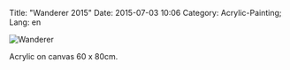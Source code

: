 Title: "Wanderer 2015"
Date: 2015-07-03 10:06
Category: Acrylic-Painting;
Lang: en

![Wanderer]({filename}images/acryl/smeerws-2015-wanderer.jpg "Wanderer")


Acrylic on canvas 60 x 80cm.
